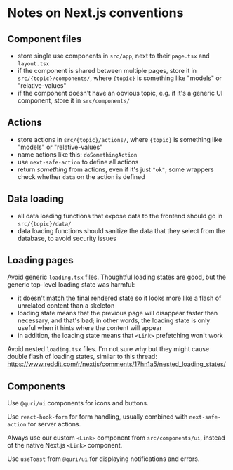 # Notes on Next.js conventions

## Component files

- store single use components in `src/app`, next to their `page.tsx` and `layout.tsx`
- if the component is shared between multiple pages, store it in `src/{topic}/components/`, where `{topic}` is something like "models" or "relative-values"
- if the component doesn't have an obvious topic, e.g. if it's a generic UI component, store it in `src/components/`

## Actions

- store actions in `src/{topic}/actions/`, where `{topic}` is something like "models" or "relative-values"
- name actions like this: `doSomethingAction`
- use `next-safe-action` to define all actions
- return _something_ from actions, even if it's just `"ok"`; some wrappers check whether `data` on the action is defined

## Data loading

- all data loading functions that expose data to the frontend should go in `src/{topic}/data/`
- data loading functions should sanitize the data that they select from the database, to avoid security issues

## Loading pages

Avoid generic `loading.tsx` files. Thoughtful loading states are good, but the generic top-level loading state was harmful:

- it doesn't match the final rendered state so it looks more like a flash of unrelated content than a skeleton
- loading state means that the previous page will disappear faster than necessary, and that's bad; in other words, the loading state is only useful when it hints where the content will appear
- in addition, the loading state means that `<Link>` prefetching won't work

Avoid nested `loading.tsx` files. I'm not sure why but they might cause double flash of loading states, similar to this thread: https://www.reddit.com/r/nextjs/comments/17hn1a5/nested_loading_states/

## Components

Use `@quri/ui` components for icons and buttons.

Use `react-hook-form` for form handling, usually combined with `next-safe-action` for server actions.

Always use our custom `<Link>` component from `src/components/ui`, instead of the native Next.js `<Link>` component.

Use `useToast` from `@quri/ui` for displaying notifications and errors.
